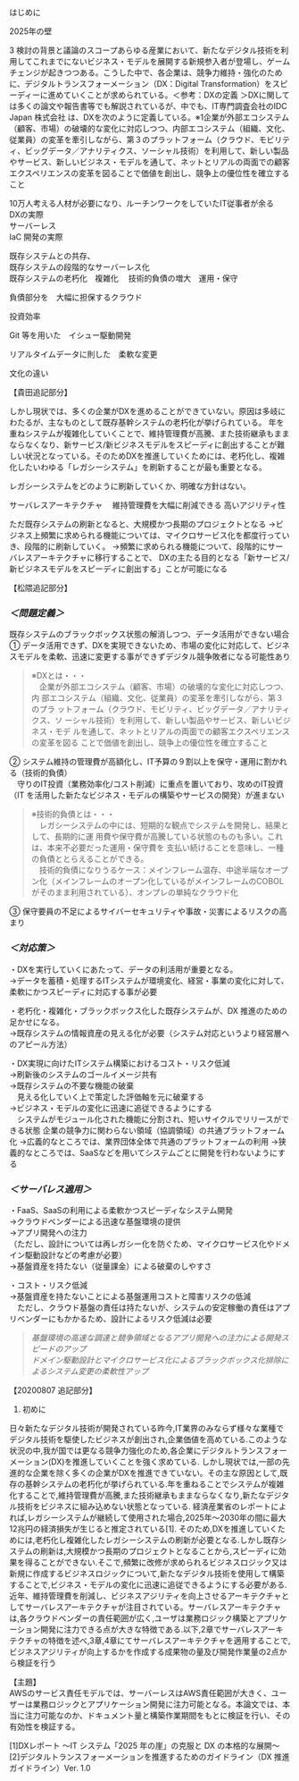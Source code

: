 はじめに

2025年の壁

 3 検討の背景と議論のスコープあらゆる産業において、新たなデジタル技術を利用してこれまでにないビジネス・モデルを展開する新規参入者が登場し、ゲームチェンジが起きつつある。こうした中で、各企業は、競争力維持・強化のために、デジタルトランスフォーメーション（DX：Digital Transformation）をスピーディーに進めていくことが求められている。＜参考：DXの定義  ＞DXに関しては多くの論文や報告書等でも解説されているが、中でも、IT専門調査会社のIDC Japan 株式会社  は、DXを次のように定義している。※1企業が外部エコシステム（顧客、市場）の破壊的な変化に対応しつつ、内部エコシステム（組織、文化、従業員）の変革を牽引しながら、第３のプラットフォーム（クラウド、モビリティ、ビッグデータ／アナリティクス、ソーシャル技術）を利用して、新しい製品やサービス、新しいビジネス・モデルを通して、ネットとリアルの両面での顧客エクスペリエンスの変革を図ることで価値を創出し、競争上の優位性を確立すること
 
 
  10万人考える人材が必要になり、ルーチンワークをしていたIT従事者が余る  
DXの実際  
サーバーレス  
IaC
開発の実際  

既存システムとの共存、  
既存システムの段階的なサーバーレス化  
既存システムの老朽化　複雑化　 
技術的負債の増大　運用・保守  

負債部分を　大幅に担保するクラウド　

投資効率  

Git 等を用いた　イシュー駆動開発  

リアルタイムデータに則した　柔軟な変更

文化の違い

【貴田追記部分】

しかし現状では、多くの企業がDXを進めることができていない。原因は多岐にわたるが、主なものとして既存基幹システムの老朽化が挙げられている。
年を重ねシステムが複雑化していくことで、維持管理費が高騰、また技術継承もままならなくなり、新サービス/新ビジネスモデルをスピーディに創出することが難しい状況となっている。そのためDXを推進していくためには、老朽化し、複雑化したいわゆる「レガシーシステム」を刷新することが最も重要となる。

レガシーシステムをどのように刷新していくか、明確な方針はない。

サーバレスアーキテクチャ
　維持管理費を大幅に削減できる
  高いアジリティ性

ただ既存システムの刷新となると、大規模かつ長期のプロジェクトとなる
→ビジネス上頻繁に求められる機能については、マイクロサービス化を都度行っていき、段階的に刷新していく。
→頻繁に求められる機能について、段階的にサーバレスアーキテクチャに移行することで、
 DXの主たる目的となる「新サービス/新ビジネスモデルをスピーディに創出する」ことが可能になる
 


【松隈追記部分】
### ***＜問題定義＞***
既存システムのブラックボックス状態の解消しつつ、データ活用ができない場合  
① データ活用できず、DXを実現できないため、市場の変化に対応して、ビジネスモデルを柔軟、迅速に変更する事ができずデジタル競争敗者になる可能性あり

> ※DXとは・・・  
　企業が外部エコシステム（顧客、市場）の破壊的な変化に対応しつつ、内
部エコシステム（組織、文化、従業員）の変革を牽引しながら、第３のプラ
ットフォーム（クラウド、モビリティ、ビッグデータ／アナリティクス、ソ
ーシャル技術）を利用して、新しい製品やサービス、新しいビジネス・モデ
ルを通して、ネットとリアルの両面での顧客エクスペリエンスの変革を図る
ことで価値を創出し、競争上の優位性を確立すること

② システム維持の管理費が高額化し、IT予算の９割以上を保守・運用に割かれる（技術的負債）  
　守りのIT投資（業務効率化/コスト削減）に重点を置いており、攻めのIT投資（IT を活用した新たなビジネス・モデルの構築やサービスの開発）が進まない

> ※技術的負債とは・・・  
　レガシーシステムの中には、短期的な観点でシステムを開発し、結果として、長期的に運
用費や保守費が高騰している状態のものも多い。これは、本来不必要だった運用・保守費を
支払い続けることを意味し、一種の負債ととらえることができる。  
　技術的負債になりうるケース：メインフレーム温存、中途半端なオープン化（メインフレームのオープン化しているがメインフレームのCOBOLがそのまま利用されている）、オンプレの単純なクラウド化

③ 保守要員の不足によるサイバーセキュリティや事故・災害によるリスクの高まり


### ***＜対応策＞***
・DXを実行していくにあたって、データの利活用が重要となる。  
→データを蓄積・処理するITシステムが環境変化、経営・事業の変化に対して、柔軟にかつスピーディに対応する事が必要

・老朽化・複雑化・ブラックボックス化した既存システムが、DX
推進のための足かせになる。  
→既存システムの情報資産の見える化が必要（システム対応というより経営層へのアピール方法）

・DX実現に向けたITシステム構築におけるコスト・リスク低減  
→刷新後のシステムのゴールイメージ共有  
→既存システムの不要な機能の破棄  
　見える化していく上で策定した評価軸を元に破棄する  
→ビジネス・モデルの変化に迅速に追従できるようにする  
　システムがモジュール化された機能に分割され、短いサイクルでリリースができる状態
企業の競争力に関わらない領域（協調領域）の共通プラットフォーム化
→広義的なところでは、業界団体全体で共通のプラットフォームの利用
→狭義的なところでは、SaaSなどを用いてシステムごとに開発を行わないようにする


### ***＜サーバレス適用＞***
・FaaS、SaaSの利用による柔軟かつスピーディなシステム開発  
→クラウドベンダーによる迅速な基盤環境の提供  
→アプリ開発への注力  
（ただし、設計については再レガシー化を防ぐため、マイクロサービス化やドメイン駆動設計などの考慮が必要）  
→基盤資産を持たない（従量課金）による破棄のしやすさ  

・コスト・リスク低減  
→基盤資産を持たないことによる基盤運用コストと障害リスクの低減  
　ただし、クラウド基盤の責任は持たないが、システムの安定稼働の責任はアプリベンダーにもかかるため、設計によるリスク低減は必要 
  
> *基盤環境の高速な調達と競争領域となるアプリ開発への注力による開発スピードのアップ*  
> *ドメイン駆動設計とマイクロサービス化によるブラックボックス化排除によるシステム変更の柔軟性アップ*

【20200807 追記部分】

1.	初めに

日々新たなデジタル技術が開発されている昨今,IT業界のみならず様々な業種でデジタル技術を駆使したビジネスが創出され,企業価値を高めている.このような状況の中,我が国では更なる競争力強化のため,各企業にデジタルトランスフォーメーション(DX)を推進していくことを強く求めている.
しかし現状では,一部の先進的な企業を除く多くの企業がDXを推進できていない。その主な原因として,既存の基幹システムの老朽化が挙げられている.年を重ねることでシステムが複雑化することで,維持管理費が高騰,また技術継承もままならなくなり,新たなデジタル技術をビジネスに組み込めない状態となっている.
経済産業省のレポートによれば,レガシーシステムが継続して使用された場合,2025年～2030年の間に最大12兆円の経済損失が生じると推定されている[1].
そのため,DXを推進していくためには,老朽化し複雑化したレガシーシステムの刷新が必要となる.しかし既存システムの刷新は,大規模かつ長期のプロジェクトとなることから,スピーディに効果を得ることができない.そこで,頻繁に改修が求められるビジネスロジック又は新規に作成するビジネスロジックについて,新たなデジタル技術を使用して構築することで,ビジネス・モデルの変化に迅速に追従できるようにする必要がある.
近年、維持管理費を削減し、ビジネスアジリティを向上させるアーキテクチャとしてサーバレスアーキテクチャが注目されている。サーバレスアーキテクチャは,各クラウドベンダーの責任範囲が広く,ユーザは業務ロジック構築とアプリケーション開発に注力できる点が大きな特徴である.以下,2章でサーバレスアーキテクチャの特徴を述べ,3章,4章にてサーバレスアーキテクチャを適用することで,ビジネスアジリティが向上するかを作成する成果物の量及び開発作業量の2点から検証を行う  
  
【主題】  
AWSのサービス責任モデルでは、サーバーレスはAWS責任範囲が大きく、ユーザーは業務ロジックとアプリケーション開発に注力可能となる。本論文では、本当に注力可能なのか、ドキュメント量と構築作業期間をもとに検証を行い、その有効性を検証する。

[1]DXレポート ～IT システム「2025 年の崖」の克服と DX の本格的な展開～
[2]デジタルトランスフォーメーションを推進するためのガイドライン（DX 推進ガイドライン）Ver. 1.0
　

